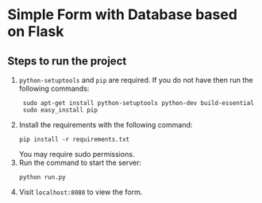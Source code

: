 # Simple Form with Database based on Flask

## Steps to run the project

1.  `python-setuptools` and `pip` are required. If you do not have then run the following commands:
    ```
     sudo apt-get install python-setuptools python-dev build-essential
     sudo easy_install pip
    ```
2.  Install the requirements with the following command:
    ```
    pip install -r requirements.txt
    ```
    You may require sudo permissions.
3.  Run the command to start the server:
    ```
    python run.py
    ```
4.  Visit `localhost:8080` to view the form.